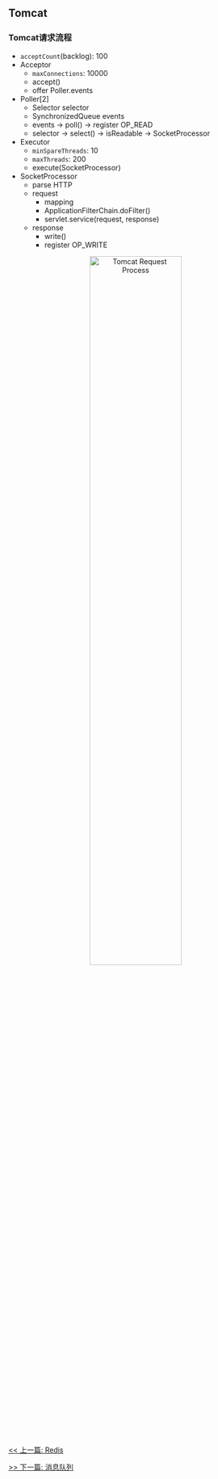 ## Tomcat

### Tomcat请求流程

* `acceptCount`(backlog): 100
* Acceptor
    * `maxConnections`: 10000
    * accept()
    * offer Poller.events
* Poller[2]
    * Selector selector
    * SynchronizedQueue<PollerEvent> events
    * events -> poll() -> register OP_READ
    * selector -> select() -> isReadable -> SocketProcessor
* Executor
    * `minSpareThreads`: 10
    * `maxThreads`: 200
    * execute(SocketProcessor)
* SocketProcessor
    * parse HTTP
    * request
        * mapping
        * ApplicationFilterChain.doFilter()
        * servlet.service(request, response)
    * response
        * write()
        * register OP_WRITE

<p style="text-align: center;"><img src="_media/middleware/tomcat-request-process.png" alt="Tomcat Request Process" style="width: 60%"></p>


[<< 上一篇: Redis](11-中间件/Redis.md)

[>> 下一篇: 消息队列](11-中间件/消息队列.md)
